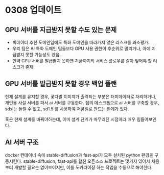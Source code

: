 # 0308 업데이트

## GPU 서버를 지급받지 못할 수도 있는 문제

- 빅데이터 추천 도메인임에도 특화 도메인을 따라가지 않은 리스크를 과소평가.
- 우리 팀은 AI 특화 도메인 팀들보다 GPU 사용 권한이 후순위로 밀리거나, 아예 지급받지 못할 가능성도 있음.
- 만약 GPU 서버를 발급받지 못하면 지금까지의 서비스 플로우를 갈아 엎어야 할 리스크가 존재

## GPU 서버를 발급받지 못할 경우 백업 플랜

현재 설계를 유지할 경우, 꽃다발 이미지가 출력되는 부분은 더미데이터로 처리하거나, 개인용 사설 서버를 파서 ai 서버를 구동한다. 집의 데스크톱으로 ai 서버를 구축할 경우, sdxl는 돌릴 수 없고, sd1.5 를 사용하여 저품질로 만드는 한계가 있다.

혹은 현재 설계를 바꿔야하는데, 이미 설계 단계가 마무리된 시점이라 매우 힘들어보인다.

## AI 서버 구조

docker 컨테이너 속에 stable-diffusion과 fast-api가 모두 설치된 python 환경을 구동시킨다.
stable-diffusion, fast-api를 합친 오픈소스 프로젝트는 몇가지 있어서 처음부터 개발할 필요는 없어보이지만, 이를 도커라이징 하는 작업을 수동으로 해야한다.

